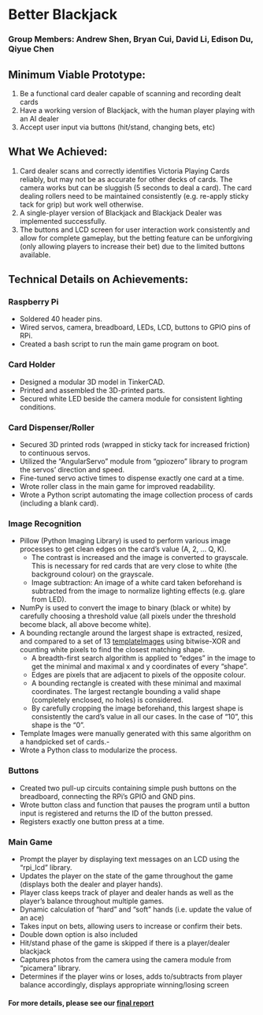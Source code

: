 # Better Blackjack

### Group Members: Andrew Shen, Bryan Cui, David Li, Edison Du, Qiyue Chen ###

## Minimum Viable Prototype: ## 
1. Be a functional card dealer capable of scanning and recording dealt cards
2. Have a working version of Blackjack, with the human player playing with an AI dealer
3. Accept user input via buttons (hit/stand, changing bets, etc)

## What We Achieved: ## 
1. Card dealer scans and correctly identifies Victoria Playing Cards reliably, but may not be as accurate for other decks of cards. The camera works but can be sluggish (5 seconds to deal a card). The card dealing rollers need to be maintained consistently (e.g. re-apply sticky tack for grip) but work well otherwise.
2. A single-player version of Blackjack and Blackjack Dealer was implemented successfully.
3. The buttons and LCD screen for user interaction work consistently and allow for complete gameplay, but the betting feature can be unforgiving (only allowing players to increase their bet) due to the limited buttons available.

## Technical Details on Achievements: ##
### Raspberry Pi ### 
- Soldered 40 header pins.
- Wired servos, camera, breadboard, LEDs, LCD, buttons to GPIO pins of RPi.
- Created a bash script to run the main game program on boot.

### Card Holder ###
- Designed a modular 3D model in TinkerCAD.
- Printed and assembled the 3D-printed parts.
- Secured white LED beside the camera module for consistent lighting conditions.

### Card Dispenser/Roller ###
- Secured 3D printed rods (wrapped in sticky tack for increased friction) to continuous servos.
- Utilized the “AngularServo” module from “gpiozero” library to program the servos’ direction and speed.
- Fine-tuned servo active times to dispense exactly one card at a time.
- Wrote roller class in the main game for improved readability.
- Wrote a Python script automating the image collection process of cards (including a blank card).

### Image Recognition ###
- Pillow (Python Imaging Library) is used to perform various image processes to get clean edges on the card’s value (A, 2, ... Q, K). 
  - The contrast is increased and the image is converted to grayscale. This is necessary for red cards that are very close to white (the background colour) on the grayscale.
  - Image subtraction: An image of a white card taken beforehand is subtracted from the image to normalize lighting effects (e.g. glare from LED).
- NumPy is used to convert the image to binary (black or white) by carefully choosing a threshold value (all pixels under the threshold become black, all above become white).
- A bounding rectangle around the largest shape is extracted, resized, and compared to a set of 13 [templateImages](/templates) using bitwise-XOR and counting white pixels to find the closest matching shape.
  - A breadth-first search algorithm is applied to “edges” in the image to get the minimal and maximal x and y coordinates of every “shape”. 
  - Edges are pixels that are adjacent to pixels of the opposite colour. 
  - A bounding rectangle is created with these minimal and maximal coordinates. The largest rectangle bounding a valid shape (completely enclosed, no holes) is considered.
  - By carefully cropping the image beforehand,  this largest shape is consistently the card’s value in all our cases. In the case of “10”, this shape is the “0”.
- Template Images were manually generated with this same algorithm on a handpicked set of cards.- 
- Wrote a Python class to modularize the process.

### Buttons ###
- Created two pull-up circuits containing simple push buttons on the breadboard, connecting the RPi’s GPIO and GND pins.
- Wrote button class and function that pauses the program until a button input is registered and returns the ID of the button pressed.
- Registers exactly one button press at a time.

### Main Game ###
- Prompt the player by displaying text messages on an LCD using the “rpi_lcd” library.
- Updates the player on the state of the game throughout the game (displays both the dealer and player hands).
- Player class keeps track of player and dealer hands as well as the player’s balance throughout multiple games.
- Dynamic calculation of “hard” and “soft” hands (i.e. update the value of an ace)
- Takes input on bets, allowing users to increase or confirm their bets.
- Double down option is also included
- Hit/stand phase of the game is skipped if there is a player/dealer blackjack
- Captures photos from the camera using the camera module from “picamera” library.
- Determines if the player wins or loses, adds to/subtracts from player balance accordingly, displays appropriate winning/losing screen

#### For more details, please see our [final report](/Final_Report.pdf)
